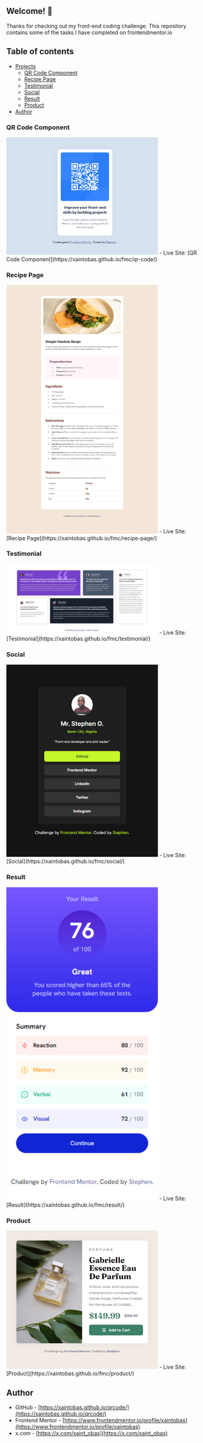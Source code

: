 ## Welcome! 👋

Thanks for checking out my front-end coding challenge. This repository contains some of the tasks I have completed on frontendmentor.io

## Table of contents

- [Projects](#overview)
  - [QR Code Component](#qr-code-component)
  - [Recipe Page](#recipe-page)
  - [Testimonial](#testimonial)
  - [Social](#social)
  - [Result](#result)
  - [Product](#product)
- [Author](#author)

### QR Code Component

<img src="./qr-code/screenshot.png" alt="Qr Code Component" width="400">
- Live Site: [QR Code Component](https://xaintobas.github.io/fmc/qr-code/)

### Recipe Page

<img src="./recipe-page/screenshot.png" alt="Recipe Page" width="400">
- Live Site: [Recipe Page](https://xaintobas.github.io/fmc/recipe-page/)

### Testimonial

<img src="./testimonial/screenshot.png" alt="Testimonial" width="400">
- Live Site: [Testimonial](https://xaintobas.github.io/fmc/testimonial/)

### Social

<img src="./social/screenshot.png" alt="Testimonial" width="400">
- Live Site: [Social](https://xaintobas.github.io/fmc/social/)

### Result

<img src="./result/screenshot.png" alt="Result" width="400">
- Live Site: [Result](https://xaintobas.github.io/fmc/result/)

### Product

<img src="./product/screenshot.png" alt="Product" width="400">
- Live Site: [Product](https://xaintobas.github.io/fmc/product/)

## Author

- GitHub - [https://xaintobas.github.io/qrcode/](https://xaintobas.github.io/qrcode/)
- Frontend Mentor - [https://www.frontendmentor.io/profile/xaintobas](https://www.frontendmentor.io/profile/xaintobas)
- x.com - [https://x.com/xaint_obas](https://x.com/xaint_obas)
